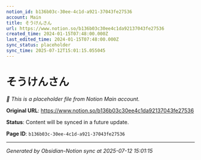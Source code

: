 ```yaml
---
notion_id: b136b03c-30ee-4c1d-a921-37043fe27536
account: Main
title: そうけんさん
url: https://www.notion.so/b136b03c30ee4c1da92137043fe27536
created_time: 2024-01-15T07:48:00.000Z
last_edited_time: 2024-01-15T07:48:00.000Z
sync_status: placeholder
sync_time: 2025-07-12T15:01:15.055045
---
```


# そうけんさん

*🔄 This is a placeholder file from Notion Main account.*

**Original URL**: https://www.notion.so/b136b03c30ee4c1da92137043fe27536

**Status**: Content will be synced in a future update.

**Page ID**: `b136b03c-30ee-4c1d-a921-37043fe27536`

---

*Generated by Obsidian-Notion sync at 2025-07-12 15:01:15*
